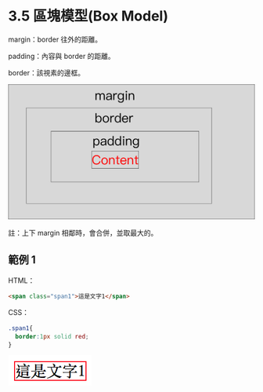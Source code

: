 # 3.5 區塊模型\(Box Model\)

margin：border 往外的距離。

padding：內容與 border 的距離。

border：該視素的邊框。

![](/assets/box_model.png)

註：上下 margin 相鄰時，會合併，並取最大的。

## 範例 1

HTML：

```html
<span class="span1">這是文字1</span>
```

CSS：

```css
.span1{
  border:1px solid red;
}
```

![](/assets/box_model_example.png)

